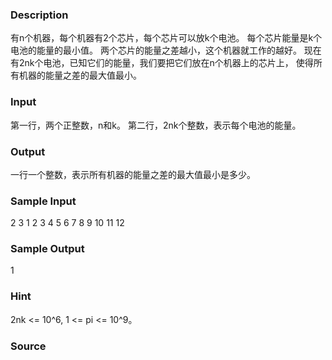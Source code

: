 
### Description
有n个机器，每个机器有2个芯片，每个芯片可以放k个电池。
每个芯片能量是k个电池的能量的最小值。
两个芯片的能量之差越小，这个机器就工作的越好。
现在有2nk个电池，已知它们的能量，我们要把它们放在n个机器上的芯片上，
使得所有机器的能量之差的最大值最小。

### Input
第一行，两个正整数，n和k。
第二行，2nk个整数，表示每个电池的能量。

### Output
一行一个整数，表示所有机器的能量之差的最大值最小是多少。

### Sample Input
2 3
1 2 3 4 5 6 7 8 9 10 11 12
### Sample Output
1
### Hint
2nk <= 10^6, 1 <= pi <= 10^9。


### Source
